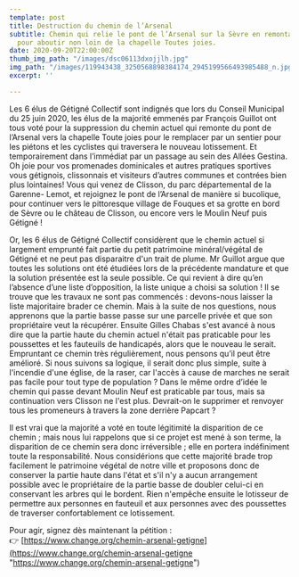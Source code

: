```yaml
---
template: post
title: Destruction du chemin de l’Arsenal
subtitle: Chemin qui relie le pont de l’Arsenal sur la Sèvre en remontant le coteau
  pour aboutir non loin de la chapelle Toutes joies.
date: 2020-09-20T22:00:00Z
thumb_img_path: "/images/dsc06113dxojjlh.jpg"
img_path: "/images/119943438_3250568898384174_2945199566493985488_n.jpg"
excerpt: ''

---
```

Les 6 élus de Gétigné Collectif sont indignés que lors du Conseil Municipal du 25 juin 2020, les élus de la majorité emmenés par François Guillot ont tous voté pour la suppression du chemin actuel qui remonte du pont de l’Arsenal vers la chapelle Toute joies pour le remplacer par un sentier pour les piétons et les cyclistes qui traversera le nouveau lotissement. Et temporairement dans l’immédiat par un passage au sein des Allées Gestina. Oh joie pour vos promenades dominicales et autres pratiques sportives vous gétignois, clissonnais et visiteurs d’autres communes et contrées bien plus lointaines! Vous qui venez de Clisson, du parc départemental de la Garenne- Lemot, et rejoignez le pont de l’Arsenal de manière si bucolique, pour continuer vers le pittoresque village de Fouques et sa grotte en bord de Sèvre ou le château de Clisson, ou encore vers le Moulin Neuf puis Gétigné !

Or, les 6 élus de Gétigné Collectif considèrent que le chemin actuel si largement emprunté fait partie du petit patrimoine minéral/végétal de Gétigné et ne peut pas disparaitre d'un trait de plume. Mr Guillot argue que toutes les solutions ont été étudiées lors de la précédente mandature et que la solution présentée est la seule possible. Ce qui revient à dire qu’en l’absence d’une liste d’opposition, la liste unique a choisi sa solution ! Il se trouve que les travaux ne sont pas commencés : devons-nous laisser la liste majoritaire brader ce chemin. Mais à la suite de nos questions, nous apprenons que la partie basse passe sur une parcelle privée et que son propriétaire veut la récupérer. Ensuite Gilles Chabas s'est avancé à nous dire que la partie haute du chemin actuel n'était pas praticable pour les poussettes et les fauteuils de handicapés, alors que le nouveau le serait. Empruntant ce chemin très régulièrement, nous pensons qu’il peut être amélioré. Si nous suivons sa logique, il serait donc plus simple, suite à l'incendie d'une église, de la raser, car l'accès à cause de marches ne serait pas facile pour tout type de population ? Dans le même ordre d’idée le chemin qui passe devant Moulin Neuf est praticable par tous, mais sa continuation vers Clisson ne l'est plus. Devrait-on le supprimer et renvoyer tous les promeneurs à travers la zone derrière Papcart ?

Il est vrai que la majorité a voté en toute légitimité la disparition de ce chemin ; mais nous lui rappelons que si ce projet est mené à son terme, la disparition de ce chemin sera donc irréversible ; elle en portera indéfiniment toute la responsabilité. Nous considérions que cette majorité brade trop facilement le patrimoine végétal de notre ville et proposons donc de conserver la partie haute dans l'état et s'il n'y a aucun arrangement possible avec le propriétaire de la partie basse de doubler celui-ci en conservant les arbres qui le bordent. Rien n'empêche ensuite le lotisseur de permettre aux personnes en fauteuil et aux personnes avec des poussettes de traverser confortablement ce lotissement.

Pour agir, signez dès maintenant la pétition :[  
](https://emojipedia.org/backhand-index-pointing-right/)👉 [https://www.change.org/chemin-arsenal-getigne](https://www.change.org/chemin-arsenal-getigne "https://www.change.org/chemin-arsenal-getigne")
